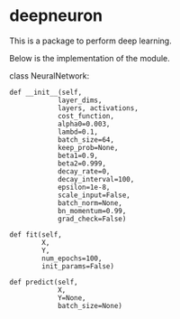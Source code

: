 # deepneuron

This is a package to perform deep learning.

Below is the implementation of the module.

class NeuralNetwork:

    def __init__(self, 
                layer_dims, 
                layers, activations, 
                cost_function, 
                alpha0=0.003, 
                lambd=0.1, 
                batch_size=64, 
                keep_prob=None, 
                beta1=0.9, 
                beta2=0.999, 
                decay_rate=0, 
                decay_interval=100, 
                epsilon=1e-8, 
                scale_input=False, 
                batch_norm=None, 
                bn_momentum=0.99, 
                grad_check=False)

    def fit(self, 
            X, 
            Y, 
            num_epochs=100, 
            init_params=False)

    def predict(self, 
                X, 
                Y=None, 
                batch_size=None)